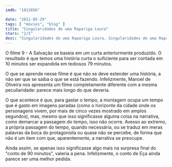 ```yaml
---
imdb: "1013856"

date: "2011-05-29"
tags: [ "movies", "blog" ]
title: "Singularidades de uma Rapariga Loura"
stars: "2/5"
desc: "Singularidades de uma Rapariga Loura. Singularidades de uma Rapariga Loura (Portugal, 2009). Dirigido por Manoel de Oliveira. Escrito por Eça de Queirós, Manoel de Oliveira, Manoel de Oliveira. Com Ricardo Trêpa, Catarina Wallenstein, Diogo Dória, Júlia Buisel, Leonor Silveira, Luís Miguel Cintra, Glória de Matos, Filipe Vargas, Rogério Samora."
---
```

O filme 9 - A Salvação se baseia em um curta anteriormente produzido. O resultado é que temos uma história curta o suficiente para ser contada em 10 minutos ser expandida em tediosos 79 minutos.

O que se aprende nesse filme é que não se deve estender uma história, a não ser que se saiba o que se está fazendo. Infelizmente, Manoel de Oliveira nos apresenta um filme completamente diferente com a mesma peculiaridade: parece mais longo do que deveria.

O que acontece é que, para gastar o tempo, a montagem ocupa um tempo que é gasto em imagens paradas (como o horizonte da cidade onde os personagens vivem, por mais de cinco vezes mostrado em amplos segundos), mas, mesmo que isso significasse alguma coisa na narrativa, como demarcar a passagem do tempo, isso não ocorre. Avesso ao extremo, a própria passagem do tempo, quando necessária, ou se traduz em meras palavras da boca do protagonista ou quase não se percebe, de forma que não é um item com que, aparentemente, a narrativa se preocupe.

Ainda assim, se apenas isso significasse algo mais na surpresa final do "conto de 90 minutos", valeria a pena. Infelizmente, o conto de Eça ainda parece ser uma melhor pedida.
